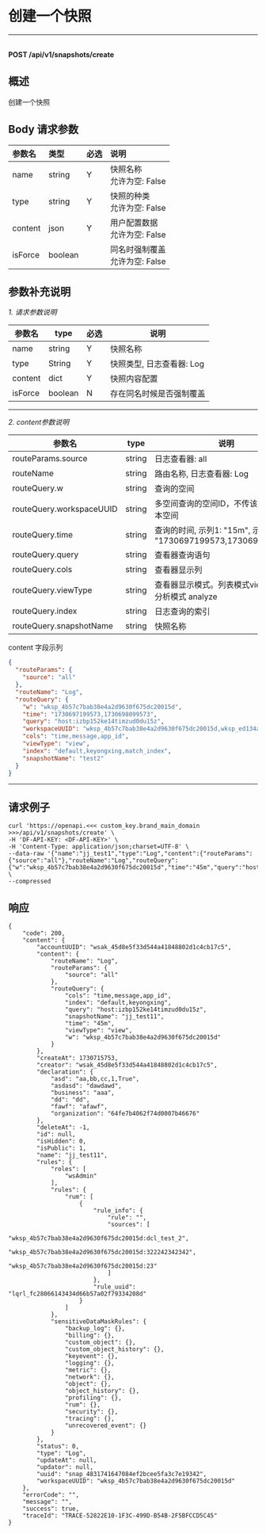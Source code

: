 # 创建一个快照

---

<br />**POST /api/v1/snapshots/create**

## 概述
创建一个快照




## Body 请求参数

| 参数名        | 类型     | 必选   | 说明              |
|:-----------|:-------|:-----|:----------------|
| name | string | Y | 快照名称<br>允许为空: False <br> |
| type | string | Y | 快照的种类<br>允许为空: False <br> |
| content | json | Y | 用户配置数据<br>允许为空: False <br> |
| isForce | boolean |  | 同名时强制覆盖<br>允许为空: False <br> |

## 参数补充说明


*1. 请求参数说明*

|  参数名                |   type  | 必选  |          说明          |
|-----------------------|----------|----|------------------------|
|name             |string|Y| 快照名称|
|type   |String     |Y| 快照类型, 日志查看器: Log|
|content   |dict     |Y| 快照内容配置 |
|isForce |boolean     |N| 存在同名时候是否强制覆盖|

--------------

*2. content参数说明*

|  参数名                |   type  |          说明          |
|-----------------------|----------|------------------------|
|routeParams.source             |string| 日志查看器: all|
|routeName   |string     | 路由名称, 日志查看器: Log|
|routeQuery.w   |string     | 查询的空间 |
|routeQuery.workspaceUUID   |string     | 多空间查询的空间ID，不传该参数, 默认本空间 |
|routeQuery.time   |string     | 查询的时间, 示列1: "15m", 示列2: "1730697199573,1730698099573"|
|routeQuery.query   |string     | 查看器查询语句|
|routeQuery.cols   |string     | 查看器显示列|
|routeQuery.viewType   |string     | 查看器显示模式。列表模式view，或者分析模式 analyze|
|routeQuery.index   |string     | 日志查询的索引|
|routeQuery.snapshotName   |string     | 快照名称|

content 字段示列
```json
{
  "routeParams": {
    "source": "all"
  },
  "routeName": "Log",
  "routeQuery": {
    "w": "wksp_4b57c7bab38e4a2d9630f675dc20015d",
    "time": "1730697199573,1730698099573",
    "query": "host:izbp152ke14timzud0du15z",
    "workspaceUUID": "wksp_4b57c7bab38e4a2d9630f675dc20015d,wksp_ed134a6485c8484dbd0e58ce9a9c6115",
    "cols": "time,message,app_id",
    "viewType": "view",
    "index": "default,keyongxing,match_index",
    "snapshotName": "test2"
  }
}
```
--------------




## 请求例子
```shell
curl 'https://openapi.<<< custom_key.brand_main_domain >>>/api/v1/snapshots/create' \
-H 'DF-API-KEY: <DF-API-KEY>' \
-H 'Content-Type: application/json;charset=UTF-8' \
--data-raw '{"name":"jj_test1","type":"Log","content":{"routeParams":{"source":"all"},"routeName":"Log","routeQuery":{"w":"wksp_4b57c7bab38e4a2d9630f675dc20015d","time":"45m","query":"host:izbp152ke14timzud0du15z","cols":"time,message,app_id","viewType":"view","index":"default,keyongxing","snapshotName":"jj_test1"}}}' \
--compressed
```




## 响应
```shell
{
    "code": 200,
    "content": {
        "accountUUID": "wsak_45d8e5f33d544a41848802d1c4cb17c5",
        "content": {
            "routeName": "Log",
            "routeParams": {
                "source": "all"
            },
            "routeQuery": {
                "cols": "time,message,app_id",
                "index": "default,keyongxing",
                "query": "host:izbp152ke14timzud0du15z",
                "snapshotName": "jj_test11",
                "time": "45m",
                "viewType": "view",
                "w": "wksp_4b57c7bab38e4a2d9630f675dc20015d"
            }
        },
        "createAt": 1730715753,
        "creator": "wsak_45d8e5f33d544a41848802d1c4cb17c5",
        "declaration": {
            "asd": "aa,bb,cc,1,True",
            "asdasd": "dawdawd",
            "business": "aaa",
            "dd": "dd",
            "fawf": "afawf",
            "organization": "64fe7b4062f74d0007b46676"
        },
        "deleteAt": -1,
        "id": null,
        "isHidden": 0,
        "isPublic": 1,
        "name": "jj_test11",
        "rules": {
            "roles": [
                "wsAdmin"
            ],
            "rules": {
                "rum": [
                    {
                        "rule_info": {
                            "rule": "",
                            "sources": [
                                "wksp_4b57c7bab38e4a2d9630f675dc20015d:dcl_test_2",
                                "wksp_4b57c7bab38e4a2d9630f675dc20015d:322242342342",
                                "wksp_4b57c7bab38e4a2d9630f675dc20015d:23"
                            ]
                        },
                        "rule_uuid": "lqrl_fc28066143434d66b57a02f79334208d"
                    }
                ]
            },
            "sensitiveDataMaskRules": {
                "backup_log": {},
                "billing": {},
                "custom_object": {},
                "custom_object_history": {},
                "keyevent": {},
                "logging": {},
                "metric": {},
                "network": {},
                "object": {},
                "object_history": {},
                "profiling": {},
                "rum": {},
                "security": {},
                "tracing": {},
                "unrecovered_event": {}
            }
        },
        "status": 0,
        "type": "Log",
        "updateAt": null,
        "updator": null,
        "uuid": "snap_4831741647084ef2bcee5fa3c7e19342",
        "workspaceUUID": "wksp_4b57c7bab38e4a2d9630f675dc20015d"
    },
    "errorCode": "",
    "message": "",
    "success": true,
    "traceId": "TRACE-52822E10-1F3C-499D-B54B-2F5BFCCD5C45"
} 
```




